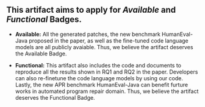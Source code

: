 ## This artifact aims to apply for *Available* and *Functional* Badges.

* **Available:**
All the generated patches, the new benchmark HumanEval-Java proposed in the paper, as well as the fine-tuned code language models are all publicly avaiable. Thus, we believe the artifact deserves the Available Badge.

* **Functional:**
This artifact also includes the code and documents to reproduce all the results shown in RQ1 and RQ2 in the paper. Developers can also re-finetune the code language models by using our code. Lastly, the new APR benchmark HumanEval-Java can benefit furture works in automated program repair domain. Thus, we believe the artifact deserves the Functional Badge.